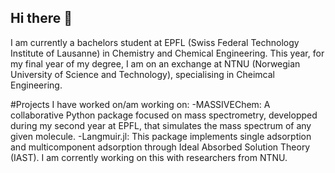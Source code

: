 ## Hi there 👋

I am currently a bachelors student at EPFL (Swiss Federal Technology Institute of Lausanne) in Chemistry and Chemical Engineering. This year, for my final year of my degree, I am on an exchange at NTNU (Norwegian University of Science and Technology), specialising in Cheimcal Engineering.

#Projects I have worked on/am working on:
-MASSIVEChem: A collaborative Python package focused on mass spectrometry, developped during my second year at EPFL, that simulates the mass spectrum of any given molecule. 
-Langmuir.jl: This package implements single adsorption and multicomponent adsorption through Ideal Absorbed Solution Theory (IAST). I am corrently working on this with researchers from NTNU.

